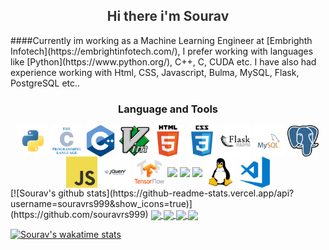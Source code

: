 <h2 align="center" style="color: #323232">
Hi there i'm Sourav
</h2>
####Currently im working as a Machine Learning Engineer at [Embrighth Infotech](https://embrightinfotech.com/), I prefer working with languages like [Python](https://www.python.org/), C++, C, CUDA etc. I have also had experience working with Html, CSS, Javascript, Bulma, MySQL, Flask, PostgreSQL etc..
<h3 align="center">
Language and Tools
</h3>
<div align="center">
<img align="center" width="50px" src="https://raw.githubusercontent.com/github/explore/80688e429a7d4ef2fca1e82350fe8e3517d3494d/topics/python/python.png" />
<img align="center" width="50px" src="https://raw.githubusercontent.com/github/explore/80688e429a7d4ef2fca1e82350fe8e3517d3494d/topics/c/c.png">
<img align="center" width="50px" src="https://raw.githubusercontent.com/github/explore/80688e429a7d4ef2fca1e82350fe8e3517d3494d/topics/cpp/cpp.png">
<img align="center" width="50px" src="https://raw.githubusercontent.com/github/explore/80688e429a7d4ef2fca1e82350fe8e3517d3494d/topics/vim/vim.png">
<img align="center" width="50px" src="https://raw.githubusercontent.com/github/explore/80688e429a7d4ef2fca1e82350fe8e3517d3494d/topics/html/html.png">
<img align="center" width="50px" src="https://raw.githubusercontent.com/github/explore/80688e429a7d4ef2fca1e82350fe8e3517d3494d/topics/css/css.png">
<img align="center" width="50px" src="https://raw.githubusercontent.com/github/explore/80688e429a7d4ef2fca1e82350fe8e3517d3494d/topics/flask/flask.png">
<img align="center" width="50px" src="https://raw.githubusercontent.com/github/explore/80688e429a7d4ef2fca1e82350fe8e3517d3494d/topics/mysql/mysql.png">
<img align="center" width="50px" src="https://raw.githubusercontent.com/github/explore/80688e429a7d4ef2fca1e82350fe8e3517d3494d/topics/postgresql/postgresql.png">
<img align="center" width="50px" src="https://raw.githubusercontent.com/github/explore/80688e429a7d4ef2fca1e82350fe8e3517d3494d/topics/javascript/javascript.png">
<img align="center" width="50px" src="https://raw.githubusercontent.com/github/explore/80688e429a7d4ef2fca1e82350fe8e3517d3494d/topics/jquery/jquery.png">
<img align="center" width="50px" src="https://raw.githubusercontent.com/github/explore/80688e429a7d4ef2fca1e82350fe8e3517d3494d/topics/tensorflow/tensorflow.png">
<img align="center" width="50px" src="https://camo.githubusercontent.com/906e661107a3bc03104ca5d88336d1f4b0e80fdcac65efaf7904041d371c747f/68747470733a2f2f73332e616d617a6f6e6177732e636f6d2f6b657261732e696f2f696d672f6b657261732d6c6f676f2d323031382d6c617267652d313230302e706e67">
<img align="center" width="50px" src="https://github.com/pytorch/pytorch/raw/master/docs/source/_static/img/pytorch-logo-dark.png">
<img align="center" width="50px" src="https://avatars2.githubusercontent.com/u/1728152?s=200&v=4">
<img align="center" width="50px" src="https://raw.githubusercontent.com/github/explore/80688e429a7d4ef2fca1e82350fe8e3517d3494d/topics/linux/linux.png">
<img align="center" width="50px" src="https://raw.githubusercontent.com/github/explore/80688e429a7d4ef2fca1e82350fe8e3517d3494d/topics/visual-studio-code/visual-studio-code.png">
</div>
[![Sourav's github stats](https://github-readme-stats.vercel.app/api?username=souravrs999&show_icons=true)](https://github.com/souravrs999)
<a href="https://github.com/souravrs999/License-Plate-Recognition">
<img align="center" src="https://github-readme-stats.vercel.app/api/pin/?username=souravrs999&repo=License-Plate-Recognition" />
</a>

<a href="https://github.com/souravrs999/Dot-files">
<img align="center" src="https://github-readme-stats.vercel.app/api/pin/?username=souravrs999&repo=Dot-files" />
</a>

<a href="https://github.com/souravrs999/Gaze-Unity">
<img align="center" src="https://github-readme-stats.vercel.app/api/pin/?username=souravrs999&repo=Gaze-Unity" />
</a>

<a href="https://github.com/souravrs999/Face-Recognition-Attendence-System">
<img align="center" src="https://github-readme-stats.vercel.app/api/pin/?username=souravrs999&repo=Face-Recognition-Attendence-System" />
</a>

[![Sourav's wakatime stats](https://github-readme-stats.vercel.app/api/wakatime?username=souravrs999&layout=compact)](https://github.com/souravrs999)

